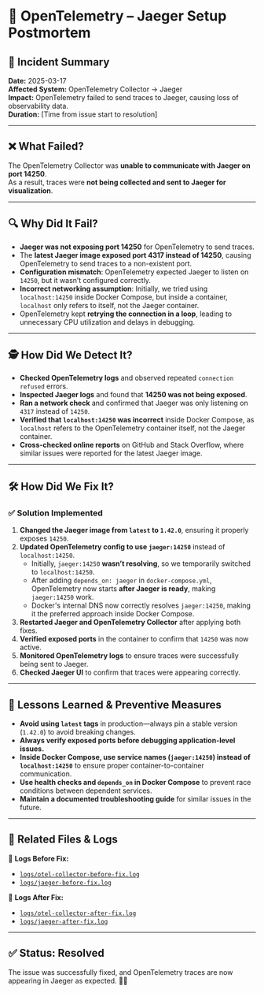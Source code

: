 # 🚨 OpenTelemetry – Jaeger Setup Postmortem  

## 📌 Incident Summary  
**Date:** 2025-03-17  
**Affected System:** OpenTelemetry Collector → Jaeger  
**Impact:** OpenTelemetry failed to send traces to Jaeger, causing loss of observability data.  
**Duration:** [Time from issue start to resolution]  

---

## ❌ What Failed?  
The OpenTelemetry Collector was **unable to communicate with Jaeger on port 14250**.  
As a result, traces were **not being collected and sent to Jaeger for visualization**.

---

## 🔍 Why Did It Fail?  
- **Jaeger was not exposing port 14250** for OpenTelemetry to send traces.  
- The **latest Jaeger image exposed port 4317 instead of 14250**, causing OpenTelemetry to send traces to a non-existent port.  
- **Configuration mismatch**: OpenTelemetry expected Jaeger to listen on `14250`, but it wasn’t configured correctly.  
- **Incorrect networking assumption**: Initially, we tried using `localhost:14250` inside Docker Compose, but inside a container, `localhost` only refers to itself, not the Jaeger container.  
- OpenTelemetry kept **retrying the connection in a loop**, leading to unnecessary CPU utilization and delays in debugging.

---

## 🕵️ How Did We Detect It?  
- **Checked OpenTelemetry logs** and observed repeated `connection refused` errors.  
- **Inspected Jaeger logs** and found that **14250 was not being exposed**.  
- **Ran a network check** and confirmed that Jaeger was only listening on `4317` instead of `14250`.  
- **Verified that `localhost:14250` was incorrect** inside Docker Compose, as `localhost` refers to the OpenTelemetry container itself, not the Jaeger container.  
- **Cross-checked online reports** on GitHub and Stack Overflow, where similar issues were reported for the latest Jaeger image.

---

## 🛠 How Did We Fix It?  
### ✅ **Solution Implemented**  
1. **Changed the Jaeger image from `latest` to `1.42.0`**, ensuring it properly exposes `14250`.  
2. **Updated OpenTelemetry config to use `jaeger:14250`** instead of `localhost:14250`.  
   - Initially, `jaeger:14250` **wasn’t resolving**, so we temporarily switched to `localhost:14250`.  
   - After adding `depends_on: jaeger` in `docker-compose.yml`, OpenTelemetry now starts **after Jaeger is ready**, making `jaeger:14250` work.  
   - Docker's internal DNS now correctly resolves `jaeger:14250`, making it the preferred approach inside Docker Compose.  
3. **Restarted Jaeger and OpenTelemetry Collector** after applying both fixes.  
4. **Verified exposed ports** in the container to confirm that `14250` was now active.  
5. **Monitored OpenTelemetry logs** to ensure traces were successfully being sent to Jaeger.  
6. **Checked Jaeger UI** to confirm that traces were appearing correctly.  

---

## 🎯 Lessons Learned & Preventive Measures  
- **Avoid using `latest` tags** in production—always pin a stable version (`1.42.0`) to avoid breaking changes.  
- **Always verify exposed ports before debugging application-level issues.**  
- **Inside Docker Compose, use service names (`jaeger:14250`) instead of `localhost:14250`** to ensure proper container-to-container communication.  
- **Use health checks and `depends_on` in Docker Compose** to prevent race conditions between dependent services.  
- **Maintain a documented troubleshooting guide** for similar issues in the future.  

---

## 📂 Related Files & Logs  
📌 **Logs Before Fix:**  
- [`logs/otel-collector-before-fix.log`](logs/otel-collector-before-fix.log)  
- [`logs/jaeger-before-fix.log`](logs/jaeger-before-fix.log)  

📌 **Logs After Fix:**  
- [`logs/otel-collector-after-fix.log`](logs/otel-collector-after-fix.log)  
- [`logs/jaeger-after-fix.log`](logs/jaeger-after-fix.log)  

---

## ✅ Status: **Resolved**  
The issue was successfully fixed, and OpenTelemetry traces are now appearing in Jaeger as expected. 🎯🚀  